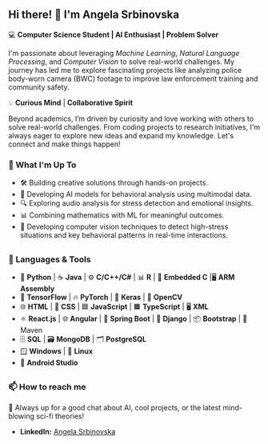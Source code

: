 ## Hi there! 👋 I'm Angela Srbinovska

💻 **Computer Science Student | AI Enthusiast | Problem Solver**  

I'm passionate about leveraging *Machine Learning*, *Natural Language Processing*, and *Computer Vision* to solve real-world challenges. My journey has led me to explore fascinating projects like analyzing police body-worn camera (BWC) footage to improve law enforcement training and community safety.

💡 **Curious Mind** | **Collaborative Spirit**

Beyond academics, I’m driven by curiosity and love working with others to solve real-world challenges. From coding projects to research initiatives, I'm always eager to explore new ideas and expand my knowledge. Let's connect and make things happen!

### 🌟 What I'm Up To
- 🛠️ Building creative solutions through hands-on projects.
- 🧠 Developing AI models for behavioral analysis using multimodal data.
- 🔍 Exploring audio analysis for stress detection and emotional insights.
- 📊 Combining mathematics with ML for meaningful outcomes.
- 🔎 Developing computer vision techniques to detect high-stress situations and key behavioral patterns in real-time interactions.

##

### 🎯 Languages & Tools
- 🐍 **Python** | ☕ **Java** | ⚙️ **C/C++/C#** | 📊 **R** | 🔬 **Embedded C** |🖥️ **ARM Assembly**
- 🤖 **TensorFlow** | 🔥 **PyTorch** | 🧠 **Keras** | 📸 **OpenCV**
- 🌐 **HTML** | 🎨 **CSS** | 🟦 **JavaScript** | 🟧 **TypeScript** | 🖥️ **XML**
- ⚛️ **React.js** | 🌐 **Angular** | 🌿 **Spring Boot** | 🐍 **Django** | 📦 **Bootstrap** | 🧩 Maven
- 🗄️ **SQL** | 🗃️ **MongoDB** | 🗂️ **PostgreSQL**
- 🪟 **Windows** | 🐧 **Linux**
- 🤖 **Android Studio**

##

### 📫 How to reach me
💬 Always up for a good chat about AI, cool projects, or the latest mind-blowing sci-fi theories!
- **LinkedIn:** [Angela Srbinovska](https://www.linkedin.com/in/angela-srbinovska-8a565b249/)
